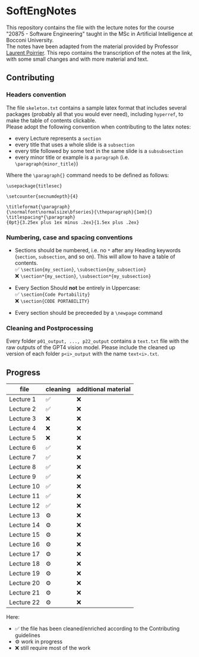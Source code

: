 # SoftEngNotes
This repository contains the file with the lecture notes for the course "20875 - Software Engineering" taught in the MSc in Artificial Intelligence at Bocconi University.\
The notes have been adapted from the material provided by Professor [Laurent Poirrier](https://www.poirrier.ca/courses/softeng/). This repo contains the transcription of the notes at the link, with some small changes and with more material and text.

## Contributing
### Headers convention
The file `skeleton.txt` contains a sample latex format that includes several packages (probably all that you would ever need), including `hyperref`, to make the table of contents clickable.\
Please adopt the following convention when contributing to the latex notes:
- every Lecture represents a `section`
- every title that uses a whole slide is a `subsection`
- every title followed by some text in the same slide is a `subsubsection`
- every minor title or example is a `paragraph` (i.e. `\paragraph{minor_title}`)

Where the `\paragraph{}` command needs to be defined as follows:
```
\usepackage{titlesec}

\setcounter{secnumdepth}{4}

\titleformat{\paragraph}
{\normalfont\normalsize\bfseries}{\theparagraph}{1em}{}
\titlespacing*{\paragraph}
{0pt}{3.25ex plus 1ex minus .2ex}{1.5ex plus .2ex}
```

### Numbering, case and spacing conventions
- Sections should be numbered, i.e. no `*` after any Heading keywords (`section`, `subsection`, and so on). This will allow to have a table of contents. \
    ✅ `\section{my_section}`, `\subsection{my_subsection}`\
    ❌ `\section*{my_section}`, `\subsection*{my_subsection}`

- Every Section Should __not__ be entirely in Uppercase:\
    ✅ `\section{Code Portability}`\
    ❌ `\section{CODE PORTABILITY}`

- Every section should be preceeded by a `\newpage` command

### Cleaning and Postprocessing
Every folder `p01_output, ..., p22_output` contains a `text.txt` file with the raw outputs of the GPT4 vision model. Please include the cleaned up version of each folder `p<i>_output` with the name `text<i>.txt`.

## Progress
| file        | cleaning | additional material |
|-------------|----------|---------------------|
| Lecture 1   |   ✅     |         ❌         |
| Lecture 2   |   ✅     |         ❌         |
| Lecture 3   |   ❌     |         ❌         |
| Lecture 4   |   ❌     |         ❌         |
| Lecture 5   |   ❌     |         ❌         |
| Lecture 6   |   ✅     |         ❌         |
| Lecture 7   |   ✅     |         ❌         |
| Lecture 8   |   ✅     |         ❌         |
| Lecture 9   |   ✅     |         ❌         |
| Lecture 10  |   ✅     |         ❌         |
| Lecture 11  |   ✅     |         ❌         |
| Lecture 12  |   ✅     |         ❌         |
| Lecture 13  |   ⚙️     |         ❌         |
| Lecture 14  |   ⚙️     |         ❌         |
| Lecture 15  |   ⚙️     |         ❌         |
| Lecture 16  |   ⚙️     |         ❌         |
| Lecture 17  |   ⚙️     |         ❌         |
| Lecture 18  |   ⚙️     |         ❌         |
| Lecture 19  |   ⚙️     |         ❌         |
| Lecture 20  |   ⚙️     |         ❌         |
| Lecture 21  |   ⚙️     |         ❌         |
| Lecture 22  |   ⚙️     |         ❌         |


Here:
- ✅ the file has been cleaned/enriched according to the Contributing guidelines
- ⚙️ work in progress
- ❌ still require most of the work
